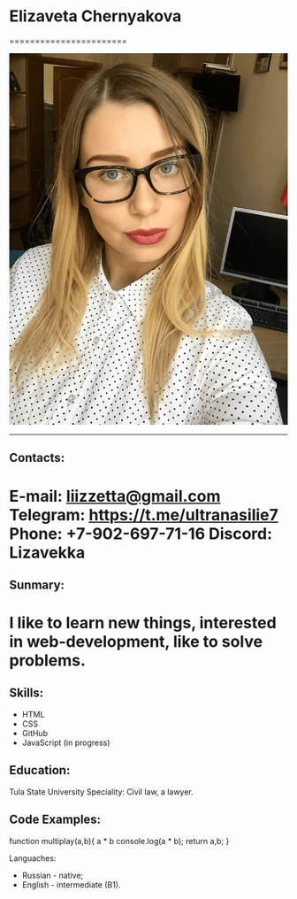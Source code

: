 # Elizaveta Chernyakova
=======================

![photo](https://github.com/Lizavekka/rsschool-cv/blob/gh-pages/photo.png)

-----------------------
## Contacts:
E-mail:                liizzetta@gmail.com
Telegram:              https://t.me/ultranasilie7
Phone:                 +7-902-697-71-16
Discord:               Lizavekka
=======================
## Sunmary:
 I like to learn new things, interested in web-development, like to solve problems. 
=======================

## Skills:
* HTML
* CSS
* GitHub
* JavaScript (in progress)

## Education:
Tula State University
Speciality: Civil law, a lawyer.

## Code Examples:
function multiplay(a,b){
    a * b
    console.log(a * b);
    return a,b;
}

Languaches:
* Russian - native;
* English - intermediate (B1).
